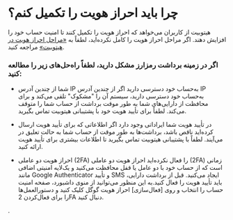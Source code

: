 # چرا باید احراز هویت را تکمیل کنم؟

هیتوبیت از کاربران می‌خواهد که احراز هویت را تکمیل کنند تا امنیت حساب خود را افزایش دهند. اگر مراحل احراز هویت را کامل نکرده‌اید، لطفاً به [«مراحل احراز هویت در هیتوبیت»](https://github.com/HitoBitCo/FAQDocs/blob/main/Account-Functions/Identity-Verification/How-to-Complete-Identity-Verification/How-to-Complete-Identity-Verification.md) مراجعه کنید.

### اگر در زمینه برداشت رمزارز مشکل دارید، لطفاً راه‌حل‌های زیر را مطالعه کنید:

- شما از چندین آدرس IP به‌حساب خود دسترسی دارید
اگر از چندین آدرس IP به‌حساب خود دسترسی دارید، سیستم آن را "مشکوک" تلقی می‌کند و برای محافظت از دارایی‌های شما به طور موقت برداشت از حساب شما را متوقف می‌کند.
لطفاً برای تأیید هویت خود با پشتیبانی هیتوبیت تماس بگیرید.

- در تأیید هویت شما ایراداتی وجود دارد
اگر اطلاعاتی که برای تأیید هویت ارسال کرده‌اید ناقص باشد، برداشت‌ها به طور موقت از حساب شما به حالت تعلیق در می‌آیند.
لطفاً با پشتیبانی هیتوبیت تماس بگیرید تا اطلاعات بیشتری برای تأیید هویت ارائه کنید.

- احراز هویت دو عاملی (2FA) را فعال نکرده‌اید
احراز هویت دو عاملی (2FA) زمانی است که از حساب خود با دو عامل یا قفل محافظت می‌کنید و یک‌لایه امنیتی اضافی مانند Google Authenticator و تأیید SMS ایجاد می‌کنید. قبل از برداشت دارایی، باید تأیید هویت را فعال کنید.به این منظور می‌توانید از منوی داشبورد، صفحه امنیت حساب  را انتخاب و روی [فعال‌سازی] احراز هویت گوگل کلیک کنید و دستورالعمل‌ها را برای فعال‌کردن 2FA دنبال کنید.

.
<!-- 
- تأیید چهره را تکمیل نکرده‌اید
اگر فرایند تأیید چهره را در احراز هویت تکمیل نکرده‌اید، مبلغ برداشت شما محدود می‌شود. لطفاً به محدودیت‌های ذکر شده در [احراز هویت] مراجعه کنید.
برای افزایش محدودیت برداشت، می‌توانید تأیید هویت را در هیتوبیت تکمیل کنید. -->
